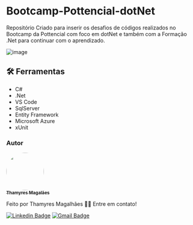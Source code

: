 # Bootcamp-Pottencial-dotNet
Repositório Criado para inserir os desafios de códigos realizados no Bootcamp da Pottencial com foco em dotNet e também com a Formação .Net para continuar com o aprendizado.

![image](https://user-images.githubusercontent.com/24790794/194615954-8197f78e-2223-4884-acf1-e083a86d2424.png)

## 🛠️ Ferramentas

- C#
- .Net
- VS Code
- SqlServer
- Entity Framework
- Microsoft Azure
- xUnit

<h3>Autor</h3>

<a href="https://www.linkedin.com/in/thamyres-magalhaes/">
 <img style="border-radius: 50%;" src="https://avatars.githubusercontent.com/u/24790794?v=4" width="100px;" alt=""/>
 <br />
 <sub><b>Thamyres Magalães</b></sub></a> <a href="https://www.linkedin.com/in/thamyres-magalhaes/" title="LinkedIn"></a>
 
Feito por Thamyres Magalhães 👋🏽 Entre em contato!

[![Linkedin Badge](https://img.shields.io/badge/-Thamyres-blue?style=flat-square&logo=Linkedin&logoColor=white&link=https://www.linkedin.com/in/thamyres-magalhaes/)](https://www.linkedin.com/in/thamyres-magalhaes/)
[![Gmail Badge](https://img.shields.io/badge/-pink.thamyres@gmail.com-c14438?style=flat-square&logo=Gmail&logoColor=white&link=mailto:pink.thamyres@gmail.com)](mailto:pink.thamyres@gmail.com)
